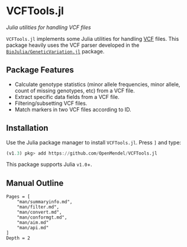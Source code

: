 # VCFTools.jl

*Julia utilities for handling VCF files*

`VCFTools.jl` implements some Julia utilities for handling [VCF](https://github.com/samtools/hts-specs) files. This package heavily uses the VCF parser developed in the [`BioJulia/GeneticVariation.jl`](https://github.com/BioJulia/GeneticVariation.jl) package.

## Package Features

- Calculate genotype statistics (minor allele frequencies, minor allele, count of missing genotypes, etc) from a VCF file. 
- Extract specific data fields from a VCF file. 
- Filtering/subsetting VCF files. 
- Match markers in two VCF files according to ID. 

## Installation

Use the Julia package manager to install `VCFTools.jl`. Press `]` and type:
```julia
(v1.3) pkg> add https://github.com/OpenMendel/VCFTools.jl
```
This package supports Julia `v1.0`+.

## Manual Outline

```@contents
Pages = [
    "man/summaryinfo.md",
    "man/filter.md",
    "man/convert.md",
    "man/conformgt.md",
    "man/aim.md"
    "man/api.md"
]
Depth = 2
```
